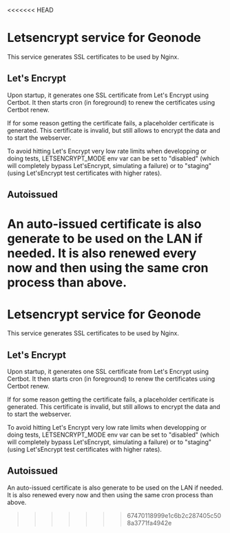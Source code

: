 <<<<<<< HEAD
# Letsencrypt service for Geonode

This service generates SSL certificates to be used by Nginx.

## Let's Encrypt

Upon startup, it generates one SSL certificate from Let's Encrypt using Certbot. It then starts cron (in foreground) to renew the certificates using Certbot renew.

If for some reason getting the certificate fails, a placeholder certificate is generated. This certificate is invalid, but still allows to encrypt the data and to start the webserver.

To avoid hitting Let's Encrypt very low rate limits when developping or doing tests, LETSENCRYPT_MODE env var can be set to "disabled" (which will completely bypass Let'sEncrypt, simulating a failure) or to "staging" (using Let'sEncrypt test certificates with higher rates).

## Autoissued

An auto-issued certificate is also generate to be used on the LAN if needed. It is also renewed every now and then using the same cron process than above.
=======
# Letsencrypt service for Geonode

This service generates SSL certificates to be used by Nginx.

## Let's Encrypt

Upon startup, it generates one SSL certificate from Let's Encrypt using Certbot. It then starts cron (in foreground) to renew the certificates using Certbot renew.

If for some reason getting the certificate fails, a placeholder certificate is generated. This certificate is invalid, but still allows to encrypt the data and to start the webserver.

To avoid hitting Let's Encrypt very low rate limits when developping or doing tests, LETSENCRYPT_MODE env var can be set to "disabled" (which will completely bypass Let'sEncrypt, simulating a failure) or to "staging" (using Let'sEncrypt test certificates with higher rates).

## Autoissued

An auto-issued certificate is also generate to be used on the LAN if needed. It is also renewed every now and then using the same cron process than above.
>>>>>>> 67470118999e1c6b2c287405c508a3771fa4942e
